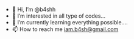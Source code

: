 - 👋 Hi, I’m @b4shh
- 👀 I’m interested in all type of codes...
- 🌱 I’m currently learning everything possible....
- 📫 How to reach me iam.b4sh@gmail.com

<!---
b4shh/b4shh is a ✨ special ✨ repository because its `README.md` (this file) appears on your GitHub profile.
You can click the Preview link to take a look at your changes.
--->
